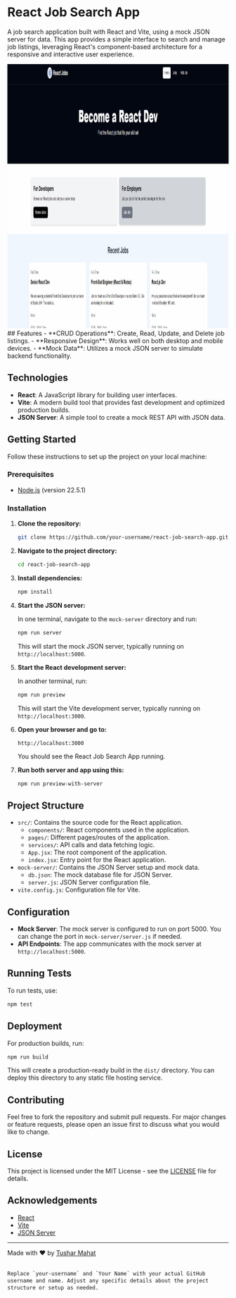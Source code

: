 # React Job Search App

A job search application built with React and Vite, using a mock JSON server for data. This app provides a simple interface to search and manage job listings, leveraging React's component-based architecture for a responsive and interactive user experience.

<img src="React-jobs.gif" alt="ReactJobs GIF" width="1000" height="600">
## Features
- **CRUD Operations**: Create, Read, Update, and Delete job listings.
- **Responsive Design**: Works well on both desktop and mobile devices.
- **Mock Data**: Utilizes a mock JSON server to simulate backend functionality.

## Technologies

- **React**: A JavaScript library for building user interfaces.
- **Vite**: A modern build tool that provides fast development and optimized production builds.
- **JSON Server**: A simple tool to create a mock REST API with JSON data.

## Getting Started

Follow these instructions to set up the project on your local machine:

### Prerequisites

- [Node.js](https://nodejs.org/) (version 22.5.1)

### Installation

1. **Clone the repository:**

   ```bash
   git clone https://github.com/your-username/react-job-search-app.git
   ```

2. **Navigate to the project directory:**

   ```bash
   cd react-job-search-app
   ```

3. **Install dependencies:**

   ```bash
   npm install
   ```

4. **Start the JSON server:**

   In one terminal, navigate to the `mock-server` directory and run:

   ```bash
   npm run server
   ```

   This will start the mock JSON server, typically running on `http://localhost:5000`.

5. **Start the React development server:**

   In another terminal, run:

   ```bash
   npm run preview
   ```

   This will start the Vite development server, typically running on `http://localhost:3000`.

6. **Open your browser and go to:**

   ```plaintext
   http://localhost:3000
   ```

   You should see the React Job Search App running.
7. **Run both server and app using this:**
   ```bash
   npm run preview-with-server
   ```

## Project Structure

- `src/`: Contains the source code for the React application.
  - `components/`: React components used in the application.
  - `pages/`: Different pages/routes of the application.
  - `services/`: API calls and data fetching logic.
  - `App.jsx`: The root component of the application.
  - `index.jsx`: Entry point for the React application.
- `mock-server/`: Contains the JSON Server setup and mock data.
  - `db.json`: The mock database file for JSON Server.
  - `server.js`: JSON Server configuration file.
- `vite.config.js`: Configuration file for Vite.

## Configuration

- **Mock Server**: The mock server is configured to run on port 5000. You can change the port in `mock-server/server.js` if needed.
- **API Endpoints**: The app communicates with the mock server at `http://localhost:5000`.

## Running Tests

To run tests, use:

```bash
npm test
```

## Deployment

For production builds, run:

```bash
npm run build
```

This will create a production-ready build in the `dist/` directory. You can deploy this directory to any static file hosting service.

## Contributing

Feel free to fork the repository and submit pull requests. For major changes or feature requests, please open an issue first to discuss what you would like to change.

## License

This project is licensed under the MIT License - see the [LICENSE](LICENSE) file for details.

## Acknowledgements

- [React](https://reactjs.org/)
- [Vite](https://vitejs.dev/)
- [JSON Server](https://github.com/typicode/json-server)

---

Made with ❤️ by [Tushar Mahat](https://github.com/tusharmahat/)
```

Replace `your-username` and `Your Name` with your actual GitHub username and name. Adjust any specific details about the project structure or setup as needed.
